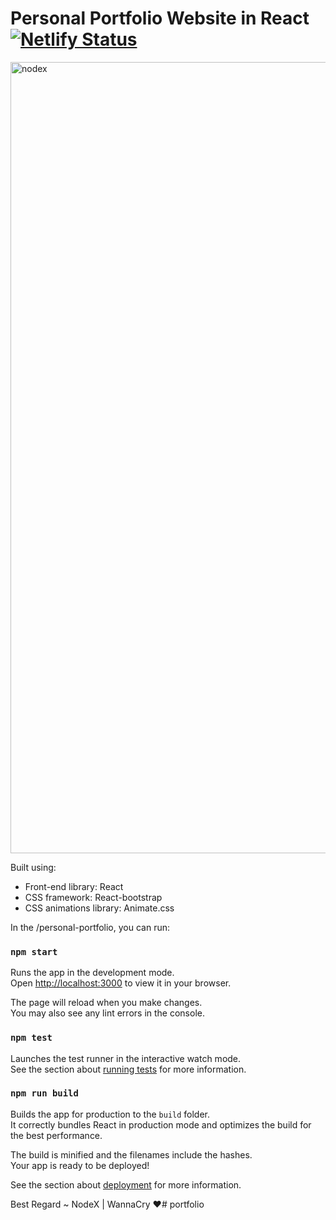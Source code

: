 # Personal Portfolio Website in React [![Netlify Status](https://api.netlify.com/api/v1/badges/3aeecddc-a2d1-4f0e-9211-f84d36044c35/deploy-status)](https://app.netlify.com/sites/vocal-kitsune-7fe775/deploys)

<img width="1266" alt="nodex" src="https://github.com/nodesxploit/portfolio/blob/main/public/redmi.png?raw=true">

Built using:

- Front-end library: React
- CSS framework: React-bootstrap
- CSS animations library: Animate.css

In the /personal-portfolio, you can run:

### `npm start`

Runs the app in the development mode.\
Open [http://localhost:3000](http://localhost:3000) to view it in your browser.

The page will reload when you make changes.\
You may also see any lint errors in the console.

### `npm test`

Launches the test runner in the interactive watch mode.\
See the section about [running tests](https://facebook.github.io/create-react-app/docs/running-tests) for more information.

### `npm run build`

Builds the app for production to the `build` folder.\
It correctly bundles React in production mode and optimizes the build for the best performance.

The build is minified and the filenames include the hashes.\
Your app is ready to be deployed!

See the section about [deployment](https://facebook.github.io/create-react-app/docs/deployment) for more information.

Best Regard ~ NodeX | WannaCry ❤️#   p o r t f o l i o  
 